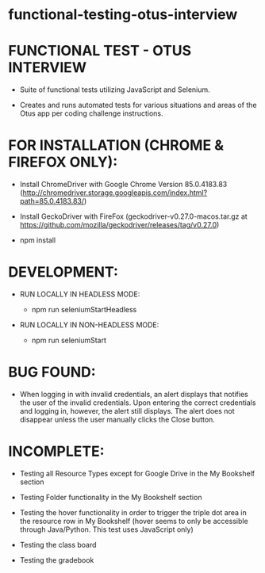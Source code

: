 # functional-testing-otus-interview

# FUNCTIONAL TEST - OTUS INTERVIEW
 - Suite of functional tests utilizing JavaScript and Selenium. 
    
 - Creates and runs automated tests for various situations and areas of the Otus app per coding challenge instructions. 

# FOR INSTALLATION (CHROME & FIREFOX ONLY):

- Install ChromeDriver with Google Chrome Version 85.0.4183.83 
(http://chromedriver.storage.googleapis.com/index.html?path=85.0.4183.83/)

- Install GeckoDriver with FireFox (geckodriver-v0.27.0-macos.tar.gz at https://github.com/mozilla/geckodriver/releases/tag/v0.27.0)

- npm install

# DEVELOPMENT:
- RUN LOCALLY IN HEADLESS MODE:
    - npm run seleniumStartHeadless

- RUN LOCALLY IN NON-HEADLESS MODE:
    - npm run seleniumStart


# BUG FOUND:

 - When logging in with invalid credentials, an alert displays that notifies the user of the invalid credentials. Upon entering the correct credentials and logging in, however, the alert still displays. The alert does not disappear unless the user manually clicks the Close button.

# INCOMPLETE: 

 - Testing all Resource Types except for Google Drive in the My Bookshelf section

 - Testing Folder functionality in the My Bookshelf section

 - Testing the hover functionality in order to trigger the triple dot area in the resource row in My Bookshelf (hover seems to only be accessible through Java/Python. This test uses JavaScript only)

 - Testing the class board 

 - Testing the gradebook